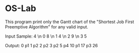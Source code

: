 # OS-Lab
This program print only the Gantt chart of the "Shortest Job First Preemptive Algorithm" for any valid input.

Input Sample:
4 \n
0 8 \n
1 4 \n
2 9 \n
3 5

Output: 0 p1 1 p2 2 p2 3 p2 5 p4 10 p1 17 p3 26 
